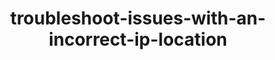 ---
title: troubleshoot-issues-with-an-incorrect-ip-location
displayName: Incorrect IP location
published: true
order: 60
toc:
pageTitle: Incorrect IP location | Gcore
pageDescription: Troubleshoot issues with an incorrect IP location with this guide.
redirect: /hosting/dedicated-servers/troubleshooting/troubleshoot-issues-with-an-incorrect-ip-location
---